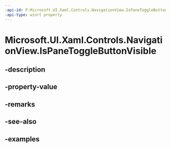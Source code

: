 ```yaml
---
-api-id: P:Microsoft.UI.Xaml.Controls.NavigationView.IsPaneToggleButtonVisible
-api-type: winrt property
---
```


<!-- Property syntax.
public bool IsPaneToggleButtonVisible { get;  set; }
-->

# Microsoft.UI.Xaml.Controls.NavigationView.IsPaneToggleButtonVisible

## -description

## -property-value

## -remarks

## -see-also

## -examples

